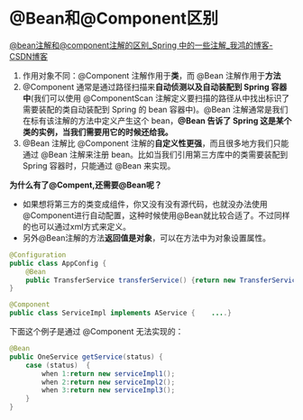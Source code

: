 # @Bean和@Component区别

[@bean注解和@component注解的区别_Spring 中的一些注解_我鸿的博客-CSDN博客](https://blog.csdn.net/weixin_35544490/article/details/112143211)

1. 作用对象不同：@Component 注解作用于**类**，而 @Bean 注解作用于**方法**
2. @Component 通常是通过路径扫描来**自动侦测以及自动装配到 Spring 容器中**(我们可以使用 @ComponentScan 注解定义要扫描的路径从中找出标识了需要装配的类自动装配到 Spring 的 bean 容器中)。@Bean 注解通常是我们在标有该注解的方法中定义产生这个 bean，**@Bean 告诉了 Spring 这是某个类的实例，当我们需要用它的时候还给我。**
3. @Bean 注解比 @Component 注解的**自定义性更强**，而且很多地方我们只能通过 @Bean 注解来注册 bean。比如当我们引用第三方库中的类需要装配到 Spring 容器时，只能通过 @Bean 来实现。

**为什么有了@Compent,还需要@Bean呢？**
* 如果想将第三方的类变成组件，你又没有没有源代码，也就没办法使用@Component进行自动配置，这种时候使用@Bean就比较合适了。不过同样的也可以通过xml方式来定义。
* 另外@Bean注解的方法**返回值是对象**，可以在方法中为对象设置属性。

```java
@Configuration
public class AppConfig {    
    @Bean
    public TransferService transferService() {return new TransferServiceImpl();    }
}

@Component
public class ServiceImpl implements AService {    ....}
```

下面这个例子是通过 @Component 无法实现的：
```java
@Bean
public OneService getService(status) {
    case (status)  {
        when 1:return new serviceImpl1();
        when 2:return new serviceImpl2();
        when 3:return new serviceImpl3();    
    }
}
```
